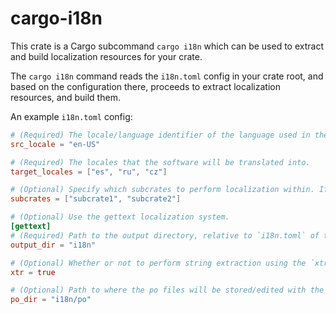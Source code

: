 # cargo-i18n

This crate is a Cargo subcommand `cargo i18n` which can be used to extract and build localization resources for your crate.

The `cargo i18n` command reads the `i18n.toml` config in your crate root, and based on the configuration there, proceeds to extract localization resources, and build them.

An example `i18n.toml` config:

```toml
# (Required) The locale/language identifier of the language used in the source code.
src_locale = "en-US"

# (Required) The locales that the software will be translated into.
target_locales = ["es", "ru", "cz"]

# (Optional) Specify which subcrates to perform localization within. If the subcrate has its own `i18n.toml` then, it will have its localization performed  independently (rather than being incorporated into the parent project's localization).
subcrates = ["subcrate1", "subcrate2"]

# (Optional) Use the gettext localization system.
[gettext]
# (Required) Path to the output directory, relative to `i18n.toml` of the crate being localized.
output_dir = "i18n"

# (Optional) Whether or not to perform string extraction using the `xtr` tool.
xtr = true

# (Optional) Path to where the po files will be stored/edited with the `msgmerge` and `msginit` commands, and where they will be read from with the `msgfmt` command. By default this `output_dir/po`.
po_dir = "i18n/po"
```


